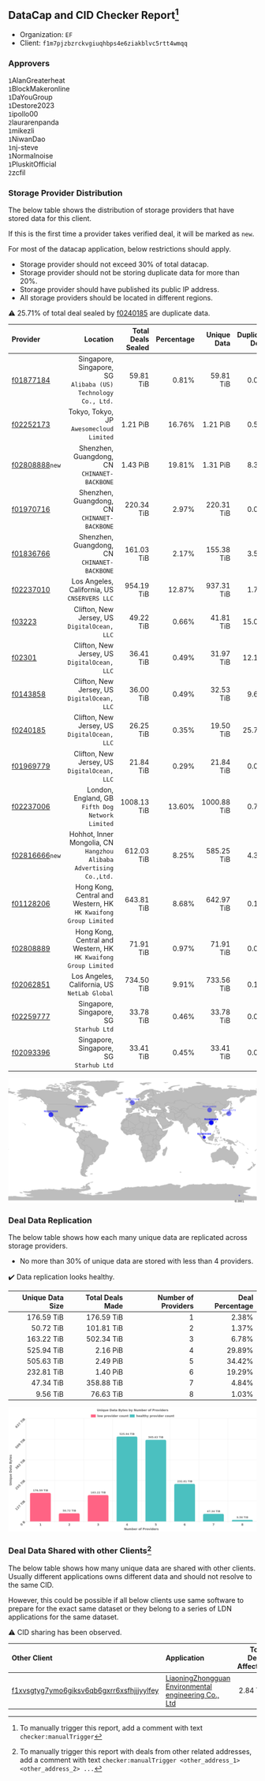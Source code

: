 ## DataCap and CID Checker Report[^1]
 - Organization: `EF`
 - Client: `f1m7pjzbzrckvgiuqhbps4e6ziakblvc5rtt4wmqq`
### Approvers
`1`AlanGreaterheat<br/>`1`BlockMakeronline<br/>`1`DaYouGroup<br/>`1`Destore2023<br/>`1`ipollo00<br/>`2`laurarenpanda<br/>`1`mikezli<br/>`1`NiwanDao<br/>`1`nj-steve<br/>`1`Normalnoise<br/>`1`PluskitOfficial<br/>`2`zcfil


### Storage Provider Distribution
The below table shows the distribution of storage providers that have stored data for this client.

If this is the first time a provider takes verified deal, it will be marked as `new`.

For most of the datacap application, below restrictions should apply.
 - Storage provider should not exceed 30% of total datacap.
 - Storage provider should not be storing duplicate data for more than 20%.
 - Storage provider should have published its public IP address.
 - All storage providers should be located in different regions.

⚠️ 25.71% of total deal sealed by [f0240185](https://filfox.info/en/address/f0240185) are duplicate data.

| Provider                                                    |                                                               Location | Total Deals Sealed | Percentage | Unique Data | Duplicate Deals |
| :---------------------------------------------------------- | ---------------------------------------------------------------------: | -----------------: | ---------: | ----------: | --------------: |
| [f01877184](https://filfox.info/en/address/f01877184)       |       Singapore, Singapore, SG<br/>`Alibaba (US) Technology Co., Ltd.` |          59.81 TiB |      0.81% |   59.81 TiB |           0.00% |
| [f02252173](https://filfox.info/en/address/f02252173)       |                            Tokyo, Tokyo, JP<br/>`Awesomecloud Limited` |           1.21 PiB |     16.76% |    1.21 PiB |           0.50% |
| [f02808888](https://filfox.info/en/address/f02808888)`new`  |                        Shenzhen, Guangdong, CN<br/>`CHINANET-BACKBONE` |           1.43 PiB |     19.81% |    1.31 PiB |           8.38% |
| [f01970716](https://filfox.info/en/address/f01970716)       |                        Shenzhen, Guangdong, CN<br/>`CHINANET-BACKBONE` |         220.34 TiB |      2.97% |  220.31 TiB |           0.01% |
| [f01836766](https://filfox.info/en/address/f01836766)       |                        Shenzhen, Guangdong, CN<br/>`CHINANET-BACKBONE` |         161.03 TiB |      2.17% |  155.38 TiB |           3.51% |
| [f02237010](https://filfox.info/en/address/f02237010)       |                        Los Angeles, California, US<br/>`CNSERVERS LLC` |         954.19 TiB |     12.87% |  937.31 TiB |           1.77% |
| [f03223](https://filfox.info/en/address/f03223)             |                        Clifton, New Jersey, US<br/>`DigitalOcean, LLC` |          49.22 TiB |      0.66% |   41.81 TiB |          15.05% |
| [f02301](https://filfox.info/en/address/f02301)             |                        Clifton, New Jersey, US<br/>`DigitalOcean, LLC` |          36.41 TiB |      0.49% |   31.97 TiB |          12.19% |
| [f0143858](https://filfox.info/en/address/f0143858)         |                        Clifton, New Jersey, US<br/>`DigitalOcean, LLC` |          36.00 TiB |      0.49% |   32.53 TiB |           9.64% |
| [f0240185](https://filfox.info/en/address/f0240185)         |                        Clifton, New Jersey, US<br/>`DigitalOcean, LLC` |          26.25 TiB |      0.35% |   19.50 TiB |          25.71% |
| [f01969779](https://filfox.info/en/address/f01969779)       |                        Clifton, New Jersey, US<br/>`DigitalOcean, LLC` |          21.84 TiB |      0.29% |   21.84 TiB |           0.00% |
| [f02237006](https://filfox.info/en/address/f02237006)       |                    London, England, GB<br/>`Fifth Dog Network Limited` |        1008.13 TiB |     13.60% | 1000.88 TiB |           0.72% |
| [f02816666](https://filfox.info/en/address/f02816666)`new`  | Hohhot, Inner Mongolia, CN<br/>`Hangzhou Alibaba Advertising Co.,Ltd.` |         612.03 TiB |      8.25% |  585.25 TiB |           4.38% |
| [f01128206](https://filfox.info/en/address/f01128206)       |     Hong Kong, Central and Western, HK<br/>`HK Kwaifong Group Limited` |         643.81 TiB |      8.68% |  642.97 TiB |           0.13% |
| [f02808889](https://filfox.info/en/address/f02808889)       |     Hong Kong, Central and Western, HK<br/>`HK Kwaifong Group Limited` |          71.91 TiB |      0.97% |   71.91 TiB |           0.00% |
| [f02062851](https://filfox.info/en/address/f02062851)       |                        Los Angeles, California, US<br/>`NetLab Global` |         734.50 TiB |      9.91% |  733.56 TiB |           0.13% |
| [f02259777](https://filfox.info/en/address/f02259777)       |                             Singapore, Singapore, SG<br/>`Starhub Ltd` |          33.78 TiB |      0.46% |   33.78 TiB |           0.00% |
| [f02093396](https://filfox.info/en/address/f02093396)       |                             Singapore, Singapore, SG<br/>`Starhub Ltd` |          33.41 TiB |      0.45% |   33.41 TiB |           0.00% |

<img src="https://raw.githubusercontent.com/data-preservation-programs/filplus-checker-assets/main/filecoin-project/filecoin-plus-large-datasets/issues/2094/1698305344455.png"/>

### Deal Data Replication
The below table shows how each many unique data are replicated across storage providers.

- No more than 30% of unique data are stored with less than 4 providers.

✔️ Data replication looks healthy.

| Unique Data Size | Total Deals Made | Number of Providers | Deal Percentage |
| ---------------: | ---------------: | ------------------: | --------------: |
|       176.59 TiB |       176.59 TiB |                   1 |           2.38% |
|        50.72 TiB |       101.81 TiB |                   2 |           1.37% |
|       163.22 TiB |       502.34 TiB |                   3 |           6.78% |
|       525.94 TiB |         2.16 PiB |                   4 |          29.89% |
|       505.63 TiB |         2.49 PiB |                   5 |          34.42% |
|       232.81 TiB |         1.40 PiB |                   6 |          19.29% |
|        47.34 TiB |       358.88 TiB |                   7 |           4.84% |
|         9.56 TiB |        76.63 TiB |                   8 |           1.03% |

<img src="https://raw.githubusercontent.com/data-preservation-programs/filplus-checker-assets/main/filecoin-project/filecoin-plus-large-datasets/issues/2094/1698305345154.png"/>

### Deal Data Shared with other Clients[^3]
The below table shows how many unique data are shared with other clients.
Usually different applications owns different data and should not resolve to the same CID.

However, this could be possible if all below clients use same software to prepare for the exact same dataset or they belong to a series of LDN applications for the same dataset.

⚠️ CID sharing has been observed.

| Other Client                                                                                                          | Application                                                                                                                           | Total Deals Affected | Unique CIDs | Approvers                                                           |
| :-------------------------------------------------------------------------------------------------------------------- | :------------------------------------------------------------------------------------------------------------------------------------ | -------------------: | ----------: | :------------------------------------------------------------------ |
| [f1xvsgtyg7ymo6giksv6qb6gxrr6xsfhjjjyylfey](https://filfox.info/en/address/f1xvsgtyg7ymo6giksv6qb6gxrr6xsfhjjjyylfey) | [LiaoningZhongguan Environmental engineering Co\., Ltd](https://github.com/filecoin-project/filecoin-plus-large-datasets/issues/2100) |             2.84 TiB |          19 | `2`DaYouGroup<br/>`1`maxvint<br/>`1`Normalnoise<br/>`1`woshidama323 |

[^1]: To manually trigger this report, add a comment with text `checker:manualTrigger`

[^2]: Deals from those addresses are combined into this report as they are specified with `checker:manualTrigger`

[^3]: To manually trigger this report with deals from other related addresses, add a comment with text `checker:manualTrigger <other_address_1> <other_address_2> ...`
